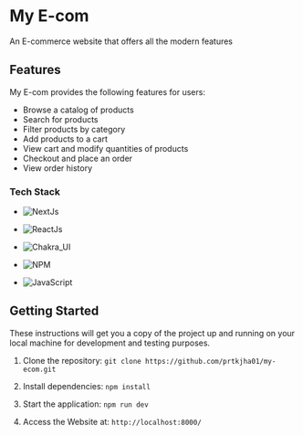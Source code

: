 # My E-com

An E-commerce website that offers all the modern features

## Features

My E-com provides the following features for users:

- Browse a catalog of products
- Search for products
- Filter products by category
- Add products to a cart
- View cart and modify quantities of products
- Checkout and place an order
- View order history

### Tech Stack

- ![NextJs](https://img.shields.io/badge/nextjs-000000?style=for-the-badge&logo=next.js&logoColor=%FFFFFF)

- ![ReactJs](https://img.shields.io/badge/Reactjs-FFFFFF.svg?style=for-the-badge&logo=react&logoColor=5fc4fa)

- ![Chakra_UI](https://img.shields.io/badge/Chakra_UI-yellow.svg?style=for-the-badge&logo=chakra-ui&logoColor=90EE90)

- ![NPM](https://img.shields.io/badge/NPM-%23CB3837.svg?style=for-the-badge&logo=npm&logoColor=white)

- ![JavaScript](https://img.shields.io/badge/javascript-black.svg?style=for-the-badge&logo=javascript&logoColor=FFFF00)

## Getting Started

These instructions will get you a copy of the project up and running on your local machine for development and testing purposes.

1. Clone the repository: `git clone https://github.com/prtkjha01/my-ecom.git`

2. Install dependencies: `npm install`

3. Start the application: `npm run dev`

4. Access the Website at: `http://localhost:8000/`
